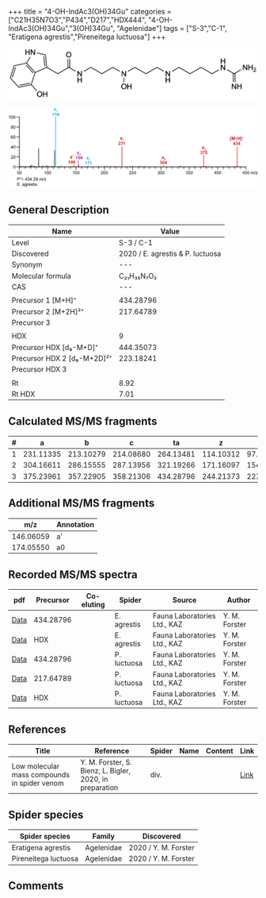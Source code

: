 +++
title = "4-OH-IndAc3(OH)34Gu"
categories = ["C21H35N7O3","P434","D217","HDX444",
"4-OH-IndAc3(OH)34Gu","3(OH)34Gu",
"Agelenidae"]
tags = ["S-3","C-1",
"Eratigena agrestis","Pireneitega luctuosa"]
+++

![](/img/4-OH-IndAc3(OH)34Gu.png)

![](/img_MSMS/434_4-OH-IndAc3(OH)34Gu_Ea.png?classes=border)

## General Description

| Name                       | Value              |
|----------------------------|--------------------|
| Level                      | S-3 / C-1          |
| Discovered                 | 2020 / E. agrestis & P. luctuosa |
| Synonym                    | ---                |
| Molecular formula          | C₂₁H₃₅N₇O₃                   |
| CAS                        | ---                |
|                            |                    |
| Precursor 1 [M+H]⁺         | 434.28796                   |
| Precursor 2 [M+2H]²⁺       | 217.64789                   |
| Precursor 3                |                    |
|                            |                    |
| HDX                        | 9                   |
| Precursor HDX   [d₉-M+D]⁺   | 444.35073                   |
| Precursor HDX 2 [d₉-M+2D]²⁺ | 223.18241                   |
| Precursor HDX 3            |                    |
|                            |                    |
| Rt                         | 8.92                   |
| Rt HDX                     | 7.01                   |

## Calculated MS/MS fragments

| # | a         | b         | c         | ta        | z         | y         | tz        |
|---|-----------|-----------|-----------|-----------|-----------|-----------|-----------|
| 1 | 231.11335 | 213.10279 | 214.08680 | 264.13481 | 114.10312 | 97.07657 | 131.12967 |
| 2 | 304.16611 | 286.15555 | 287.13956 | 321.19266 | 171.16097 | 154.13442 | 204.18243 |
| 3 | 375.23961 | 357.22905 | 358.21306 | 434.28796 | 244.21373 | 227.18718 | 261.24028 |

## Additional MS/MS fragments

| m/z | Annotation |
|-----|------------|
| 146.06059    | a'   |
| 174.05550    | a0   |

## Recorded MS/MS spectra

| pdf                                             | Precursor | Co-eluting | Spider      | Source                       | Author        |
|-------------------------------------------------|-----------|------------|-------------|------------------------------|---------------|
| [Data](/pdf/E-agrestis/434_4-OH-IndAc3(OH)34Gu_Ea.pdf)   | 434.28796 |            | E. agrestis | Fauna Laboratories Ltd., KAZ | Y. M. Forster |
| [Data](/pdf/E-agrestis/434_4-OH-IndAc3(OH)34Gu_Ea_HDX.pdf)   | HDX |            | E. agrestis | Fauna Laboratories Ltd., KAZ | Y. M. Forster |
| [Data](/pdf/P-luctuosa/434_4-OH-IndAc3(OH)34Gu_Pl.pdf) | 434.28796 |           | P. luctuosa | Fauna Laboratories Ltd., KAZ | Y. M. Forster |
| [Data](/pdf/P-luctuosa/434_4-OH-IndAc3(OH)34Gu_Pl_2.pdf) | 217.64789 |           | P. luctuosa | Fauna Laboratories Ltd., KAZ | Y. M. Forster |
| [Data](/pdf/P-luctuosa/434_4-OH-IndAc3(OH)34Gu_Pl_HDX.pdf) | HDX |           | P. luctuosa | Fauna Laboratories Ltd., KAZ | Y. M. Forster |

## References

| Title | Reference | Spider | Name | Content | Link |
|-------|-----------|--------|------|---------|------|
| Low molecular mass compounds in spider venom      | Y. M. Forster, S. Bienz, L. Bigler, 2020, in preparation          | div.       |   |   | [Link](unknown) |

## Spider species

| Spider species     | Family     | Discovered           |
|--------------------|------------|----------------------|
| Eratigena agrestis | Agelenidae | 2020 / Y. M. Forster |
| Pireneitega luctuosa | Agelenidae | 2020 / Y. M. Forster |

## Comments